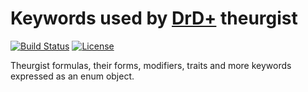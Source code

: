# Keywords used by [DrD+](http://www.altar.cz/drdplus/) theurgist

[![Build Status](https://travis-ci.org/jaroslavtyc/drd-plus-theurgist-codes.svg?branch=master)](https://travis-ci.org/jaroslavtyc/drd-plus-theurgist-codes)
[![License](https://poser.pugx.org/drd-plus/theurgist-codes/license)](https://packagist.org/packages/drd-plus/theurgist-codes)

Theurgist formulas, their forms, modifiers, traits and more keywords expressed as an enum object.